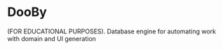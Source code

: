 # DooBy
(FOR EDUCATIONAL PURPOSES). Database engine for automating work with domain and UI generation
